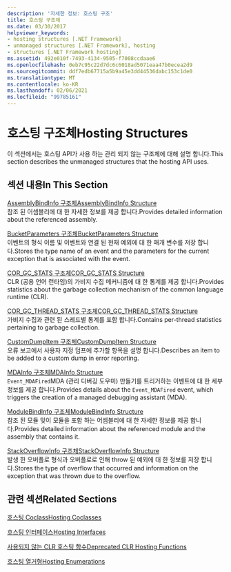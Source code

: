 ```yaml
---
description: '자세한 정보: 호스팅 구조'
title: 호스팅 구조체
ms.date: 03/30/2017
helpviewer_keywords:
- hosting structures [.NET Framework]
- unmanaged structures [.NET Framework], hosting
- structures [.NET Framework hosting]
ms.assetid: 492e010f-7493-4134-9505-f7008ccdaae6
ms.openlocfilehash: 0eb7c95c22d7dc6c6018ad5071eaa47b0ecea2d9
ms.sourcegitcommit: ddf7edb67715a5b9a45e3dd44536dabc153c1de0
ms.translationtype: MT
ms.contentlocale: ko-KR
ms.lasthandoff: 02/06/2021
ms.locfileid: "99785161"
---
```

# <a name="hosting-structures"></a><span data-ttu-id="9b965-103">호스팅 구조체</span><span class="sxs-lookup"><span data-stu-id="9b965-103">Hosting Structures</span></span>

<span data-ttu-id="9b965-104">이 섹션에서는 호스팅 API가 사용 하는 관리 되지 않는 구조체에 대해 설명 합니다.</span><span class="sxs-lookup"><span data-stu-id="9b965-104">This section describes the unmanaged structures that the hosting API uses.</span></span>  
  
## <a name="in-this-section"></a><span data-ttu-id="9b965-105">섹션 내용</span><span class="sxs-lookup"><span data-stu-id="9b965-105">In This Section</span></span>  

 [<span data-ttu-id="9b965-106">AssemblyBindInfo 구조체</span><span class="sxs-lookup"><span data-stu-id="9b965-106">AssemblyBindInfo Structure</span></span>](assemblybindinfo-structure.md)  
 <span data-ttu-id="9b965-107">참조 된 어셈블리에 대 한 자세한 정보를 제공 합니다.</span><span class="sxs-lookup"><span data-stu-id="9b965-107">Provides detailed information about the referenced assembly.</span></span>  
  
 [<span data-ttu-id="9b965-108">BucketParameters 구조체</span><span class="sxs-lookup"><span data-stu-id="9b965-108">BucketParameters Structure</span></span>](bucketparameters-structure.md)  
 <span data-ttu-id="9b965-109">이벤트의 형식 이름 및 이벤트와 연결 된 현재 예외에 대 한 매개 변수를 저장 합니다.</span><span class="sxs-lookup"><span data-stu-id="9b965-109">Stores the type name of an event and the parameters for the current exception that is associated with the event.</span></span>  
  
 [<span data-ttu-id="9b965-110">COR_GC_STATS 구조체</span><span class="sxs-lookup"><span data-stu-id="9b965-110">COR_GC_STATS Structure</span></span>](cor-gc-stats-structure.md)  
 <span data-ttu-id="9b965-111">CLR (공용 언어 런타임)의 가비지 수집 메커니즘에 대 한 통계를 제공 합니다.</span><span class="sxs-lookup"><span data-stu-id="9b965-111">Provides statistics about the garbage collection mechanism of the common language runtime (CLR).</span></span>  
  
 [<span data-ttu-id="9b965-112">COR_GC_THREAD_STATS 구조체</span><span class="sxs-lookup"><span data-stu-id="9b965-112">COR_GC_THREAD_STATS Structure</span></span>](cor-gc-thread-stats-structure.md)  
 <span data-ttu-id="9b965-113">가비지 수집과 관련 된 스레드별 통계를 포함 합니다.</span><span class="sxs-lookup"><span data-stu-id="9b965-113">Contains per-thread statistics pertaining to garbage collection.</span></span>  
  
 [<span data-ttu-id="9b965-114">CustomDumpItem 구조체</span><span class="sxs-lookup"><span data-stu-id="9b965-114">CustomDumpItem Structure</span></span>](customdumpitem-structure.md)  
 <span data-ttu-id="9b965-115">오류 보고에서 사용자 지정 덤프에 추가할 항목을 설명 합니다.</span><span class="sxs-lookup"><span data-stu-id="9b965-115">Describes an item to be added to a custom dump in error reporting.</span></span>  
  
 [<span data-ttu-id="9b965-116">MDAInfo 구조체</span><span class="sxs-lookup"><span data-stu-id="9b965-116">MDAInfo Structure</span></span>](mdainfo-structure.md)  
 <span data-ttu-id="9b965-117">`Event_MDAFired`MDA (관리 디버깅 도우미) 만들기를 트리거하는 이벤트에 대 한 세부 정보를 제공 합니다.</span><span class="sxs-lookup"><span data-stu-id="9b965-117">Provides details about the `Event_MDAFired` event, which triggers the creation of a managed debugging assistant (MDA).</span></span>  
  
 [<span data-ttu-id="9b965-118">ModuleBindInfo 구조체</span><span class="sxs-lookup"><span data-stu-id="9b965-118">ModuleBindInfo Structure</span></span>](modulebindinfo-structure.md)  
 <span data-ttu-id="9b965-119">참조 된 모듈 및이 모듈을 포함 하는 어셈블리에 대 한 자세한 정보를 제공 합니다.</span><span class="sxs-lookup"><span data-stu-id="9b965-119">Provides detailed information about the referenced module and the assembly that contains it.</span></span>  
  
 [<span data-ttu-id="9b965-120">StackOverflowInfo 구조체</span><span class="sxs-lookup"><span data-stu-id="9b965-120">StackOverflowInfo Structure</span></span>](stackoverflowinfo-structure.md)  
 <span data-ttu-id="9b965-121">발생 한 오버플로 형식과 오버플로로 인해 throw 된 예외에 대 한 정보를 저장 합니다.</span><span class="sxs-lookup"><span data-stu-id="9b965-121">Stores the type of overflow that occurred and information on the exception that was thrown due to the overflow.</span></span>  
  
## <a name="related-sections"></a><span data-ttu-id="9b965-122">관련 섹션</span><span class="sxs-lookup"><span data-stu-id="9b965-122">Related Sections</span></span>  

 [<span data-ttu-id="9b965-123">호스팅 Coclass</span><span class="sxs-lookup"><span data-stu-id="9b965-123">Hosting Coclasses</span></span>](hosting-coclasses.md)  
  
 [<span data-ttu-id="9b965-124">호스팅 인터페이스</span><span class="sxs-lookup"><span data-stu-id="9b965-124">Hosting Interfaces</span></span>](hosting-interfaces.md)  
  
 [<span data-ttu-id="9b965-125">사용되지 않는 CLR 호스팅 함수</span><span class="sxs-lookup"><span data-stu-id="9b965-125">Deprecated CLR Hosting Functions</span></span>](deprecated-clr-hosting-functions.md)  
  
 [<span data-ttu-id="9b965-126">호스팅 열거형</span><span class="sxs-lookup"><span data-stu-id="9b965-126">Hosting Enumerations</span></span>](hosting-enumerations.md)
